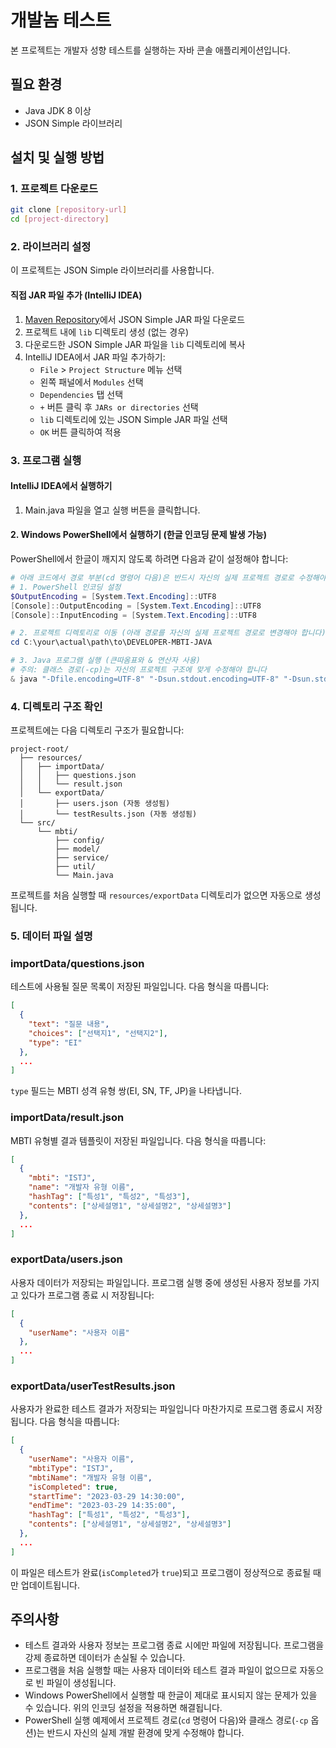 # 개발놈 테스트

본 프로젝트는 개발자 성향 테스트를 실행하는 자바 콘솔 애플리케이션입니다.

## 필요 환경

- Java JDK 8 이상
- JSON Simple 라이브러리

## 설치 및 실행 방법

### 1. 프로젝트 다운로드
```bash
git clone [repository-url]
cd [project-directory]
```

### 2. 라이브러리 설정
이 프로젝트는 JSON Simple 라이브러리를 사용합니다.

#### 직접 JAR 파일 추가 (IntelliJ IDEA)
1. [Maven Repository](https://mvnrepository.com/artifact/com.googlecode.json-simple/json-simple/1.1.1)에서 JSON Simple JAR 파일 다운로드
2. 프로젝트 내에 `lib` 디렉토리 생성 (없는 경우)
3. 다운로드한 JSON Simple JAR 파일을 `lib` 디렉토리에 복사
4. IntelliJ IDEA에서 JAR 파일 추가하기:
   - `File` > `Project Structure` 메뉴 선택
   - 왼쪽 패널에서 `Modules` 선택
   - `Dependencies` 탭 선택
   - `+` 버튼 클릭 후 `JARs or directories` 선택
   - `lib` 디렉토리에 있는 JSON Simple JAR 파일 선택
   - `OK` 버튼 클릭하여 적용

### 3. 프로그램 실행

#### IntelliJ IDEA에서 실행하기
1. Main.java 파일을 열고 실행 버튼을 클릭합니다.

#### 2. Windows PowerShell에서 실행하기 (한글 인코딩 문제 발생 가능)
PowerShell에서 한글이 깨지지 않도록 하려면 다음과 같이 설정해야 합니다:

```powershell
# 아래 코드에서 경로 부분(cd 명령어 다음)은 반드시 자신의 실제 프로젝트 경로로 수정해야 합니다!
# 1. PowerShell 인코딩 설정
$OutputEncoding = [System.Text.Encoding]::UTF8
[Console]::OutputEncoding = [System.Text.Encoding]::UTF8
[Console]::InputEncoding = [System.Text.Encoding]::UTF8

# 2. 프로젝트 디렉토리로 이동 (아래 경로를 자신의 실제 프로젝트 경로로 변경해야 합니다)
cd C:\your\actual\path\to\DEVELOPER-MBTI-JAVA

# 3. Java 프로그램 실행 (큰따옴표와 & 연산자 사용)
# 주의: 클래스 경로(-cp)는 자신의 프로젝트 구조에 맞게 수정해야 합니다
& java "-Dfile.encoding=UTF-8" "-Dsun.stdout.encoding=UTF-8" "-Dsun.stderr.encoding=UTF-8" "-cp" "out\production\DEVELOPER-MBTI-JAVA;lib\*" mbti.Main
```

### 4. 디렉토리 구조 확인
프로젝트에는 다음 디렉토리 구조가 필요합니다:
```
project-root/
  ├── resources/
  │   ├── importData/
  │   │   ├── questions.json
  │   │   └── result.json
  │   └── exportData/
  │       ├── users.json (자동 생성됨)
  │       └── testResults.json (자동 생성됨)
  └── src/
      └── mbti/
          ├── config/
          ├── model/
          ├── service/
          ├── util/
          └── Main.java
```

프로젝트를 처음 실행할 때 `resources/exportData` 디렉토리가 없으면 자동으로 생성됩니다.

### 5. 데이터 파일 설명

### importData/questions.json
테스트에 사용될 질문 목록이 저장된 파일입니다. 다음 형식을 따릅니다:
```json
[
  {
    "text": "질문 내용",
    "choices": ["선택지1", "선택지2"],
    "type": "EI"
  },
  ...
]
```
`type` 필드는 MBTI 성격 유형 쌍(EI, SN, TF, JP)을 나타냅니다.

### importData/result.json
MBTI 유형별 결과 템플릿이 저장된 파일입니다. 다음 형식을 따릅니다:
```json
[
  {
    "mbti": "ISTJ",
    "name": "개발자 유형 이름",
    "hashTag": ["특성1", "특성2", "특성3"],
    "contents": ["상세설명1", "상세설명2", "상세설명3"]
  },
  ...
]
```

### exportData/users.json
사용자 데이터가 저장되는 파일입니다. 프로그램 실행 중에 생성된 사용자 정보를 가지고 있다가 프로그램 종료 시 저장됩니다:
```json
[
  {
    "userName": "사용자 이름"
  },
  ...
]
```

### exportData/userTestResults.json
사용자가 완료한 테스트 결과가 저장되는 파일입니다 마찬가지로 프로그램 종료시 저장됩니다. 다음 형식을 따릅니다:
```json
[
  {
    "userName": "사용자 이름",
    "mbtiType": "ISTJ",
    "mbtiName": "개발자 유형 이름",
    "isCompleted": true,
    "startTime": "2023-03-29 14:30:00",
    "endTime": "2023-03-29 14:35:00",
    "hashTag": ["특성1", "특성2", "특성3"],
    "contents": ["상세설명1", "상세설명2", "상세설명3"]
  },
  ...
]
```
이 파일은 테스트가 완료(`isCompleted`가 `true`)되고 프로그램이 정상적으로 종료될 때만 업데이트됩니다.

## 주의사항

- 테스트 결과와 사용자 정보는 프로그램 종료 시에만 파일에 저장됩니다. 프로그램을 강제 종료하면 데이터가 손실될 수 있습니다.
- 프로그램을 처음 실행할 때는 사용자 데이터와 테스트 결과 파일이 없으므로 자동으로 빈 파일이 생성됩니다.
- Windows PowerShell에서 실행할 때 한글이 제대로 표시되지 않는 문제가 있을 수 있습니다. 위의 인코딩 설정을 적용하면 해결됩니다.
- PowerShell 실행 예제에서 프로젝트 경로(`cd` 명령어 다음)와 클래스 경로(`-cp` 옵션)는 반드시 자신의 실제 개발 환경에 맞게 수정해야 합니다.
